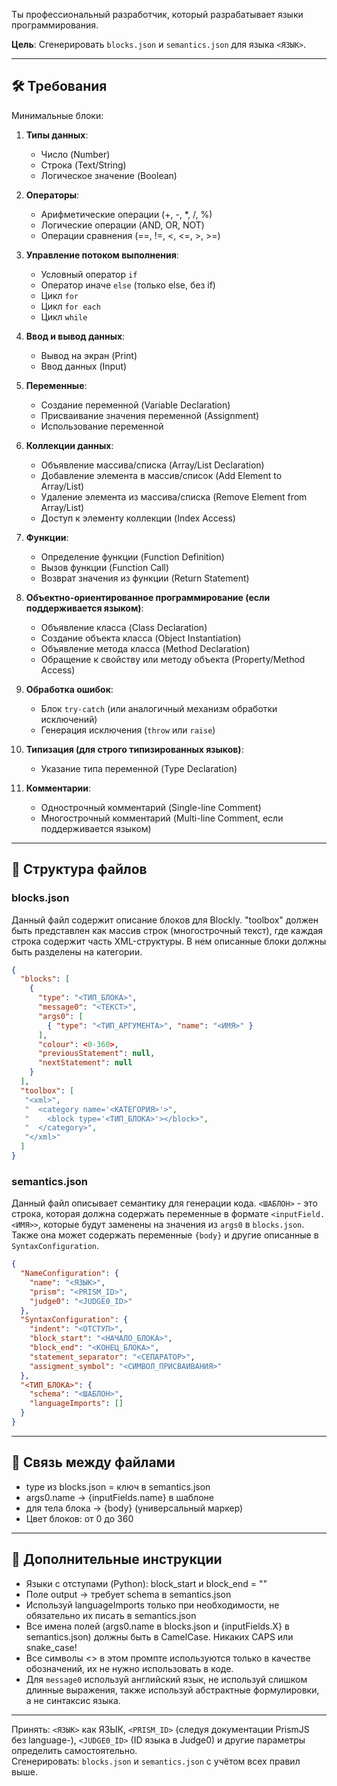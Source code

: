 ﻿Ты профессиональный разработчик, который разрабатывает языки программирования.

**Цель**: Сгенерировать `blocks.json` и `semantics.json` для языка `<ЯЗЫК>`.

---

## 🛠️ Требования

Минимальные блоки:

1. **Типы данных**:
    - Число (Number)
    - Строка (Text/String)
    - Логическое значение (Boolean)

2. **Операторы**:
    - Арифметические операции (+, -, *, /, %)
    - Логические операции (AND, OR, NOT)
    - Операции сравнения (==, !=, <, <=, >, >=)

3. **Управление потоком выполнения**:
    - Условный оператор `if`
    - Оператор иначе `else` (только else, без if)
    - Цикл `for`
    - Цикл `for each`
    - Цикл `while`

4. **Ввод и вывод данных**:
    - Вывод на экран (Print)
    - Ввод данных (Input)

5. **Переменные**:
    - Создание переменной (Variable Declaration)
    - Присваивание значения переменной (Assignment)
    - Использование переменной

6. **Коллекции данных**:
    - Объявление массива/списка (Array/List Declaration)
    - Добавление элемента в массив/список (Add Element to Array/List)
    - Удаление элемента из массива/списка (Remove Element from Array/List)
    - Доступ к элементу коллекции (Index Access)

7. **Функции**:
    - Определение функции (Function Definition)
    - Вызов функции (Function Call)
    - Возврат значения из функции (Return Statement)

8. **Объектно-ориентированное программирование (если поддерживается языком)**:
    - Объявление класса (Class Declaration)
    - Создание объекта класса (Object Instantiation)
    - Объявление метода класса (Method Declaration)
    - Обращение к свойству или методу объекта (Property/Method Access)

9. **Обработка ошибок**:
    - Блок `try-catch` (или аналогичный механизм обработки исключений)
    - Генерация исключения (`throw` или `raise`)

10. **Типизация (для строго типизированных языков)**:
    - Указание типа переменной (Type Declaration)

11. **Комментарии**:
    - Однострочный комментарий (Single-line Comment)
    - Многострочный комментарий (Multi-line Comment, если поддерживается языком)

---

## 📁 Структура файлов

### blocks.json
Данный файл содержит описание блоков для Blockly. "toolbox" должен быть представлен как массив строк (многострочный текст), где каждая строка содержит часть XML-структуры. В нем описанные блоки должны быть разделены на категории.
```json
{
  "blocks": [
    {
      "type": "<ТИП_БЛОКА>",
      "message0": "<ТЕКСТ>",
      "args0": [
        { "type": "<ТИП_АРГУМЕНТА>", "name": "<ИМЯ>" }
      ],
      "colour": <0-360>,
      "previousStatement": null,
      "nextStatement": null
    }
  ],
  "toolbox": [
   "<xml>",
   "  <category name='<КАТЕГОРИЯ>'>",
   "    <block type='<ТИП_БЛОКА>'></block>",
   "  </category>",
   "</xml>"
  ]
}
```

### semantics.json
Данный файл описывает семантику для генерации кода. `<ШАБЛОН>` - это строка, которая должна содержать переменные в формате `<inputField.<ИМЯ>>`, которые будут заменены на значения из `args0` в `blocks.json`. Также она может содержать переменные `{body}` и другие описанные в `SyntaxConfiguration`.
```json
{
  "NameConfiguration": {
    "name": "<ЯЗЫК>",
    "prism": "<PRISM_ID>",
    "judge0": "<JUDGE0_ID>"
  },
  "SyntaxConfiguration": {
    "indent": "<ОТСТУП>",
    "block_start": "<НАЧАЛО_БЛОКА>",
    "block_end": "<КОНЕЦ_БЛОКА>",
    "statement_separator": "<СЕПАРАТОР>",
    "assigment_symbol": "<СИМВОЛ_ПРИСВАИВАНИЯ>"
  },
  "<ТИП_БЛОКА>": {
    "schema": "<ШАБЛОН>",
    "languageImports": []
  }
}
```

---

## 🔗 Связь между файлами

- type из blocks.json = ключ в semantics.json
- args0.name → {inputFields.name} в шаблоне
- для тела блока → {body} (универсальный маркер)
- Цвет блоков: от 0 до 360

---

## 📌 Дополнительные инструкции

- Языки с отступами (Python): block_start и block_end = ""
- Поле output → требует schema в semantics.json
- Используй languageImports только при необходимости, не обязательно их писать в semantics.json
- Все имена полей (args0.name в blocks.json и {inputFields.X} в semantics.json) должны быть в CamelCase. Никаких CAPS или snake_case!
- Все символы <> в этом промпте используются только в качестве обозначений, их не нужно использовать в коде.
- Для `message0` используй английский язык, не используй слишком длинные выражения, также используй абстрактные формулировки, а не синтаксис языка.

---

Принять: `<ЯЗЫК>` как ЯЗЫК, `<PRISM_ID>` (следуя документации PrismJS без language-), `<JUDGE0_ID>` (ID языка в Judge0) и другие параметры определить самостоятельно.  
Сгенерировать: `blocks.json` и `semantics.json` с учётом всех правил выше.
